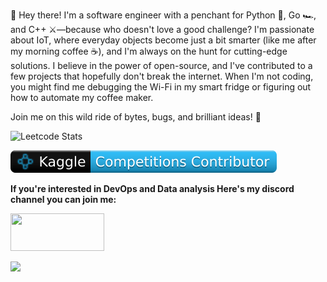 👋 Hey there! I'm a software engineer with a penchant for Python 🐍, Go 🏎️, and C++ ⚔️—because who doesn't love a good challenge? I'm passionate about IoT, where everyday objects become just a bit smarter (like me after my morning coffee ☕), and I'm always on the hunt for cutting-edge solutions. I believe in the power of open-source, and I've contributed to a few projects that hopefully don't break the internet. When I'm not coding, you might find me debugging the Wi-Fi in my smart fridge or figuring out how to automate my coffee maker.

Join me on this wild ride of bytes, bugs, and brilliant ideas! 🚀

![Leetcode Stats](https://leetcard.jacoblin.cool/goldenhand)

![Kaggle Stats](./kaggle-badges/CompetitionsRank/plastic-black.svg)

**If you're interested in DevOps and Data analysis Here's my discord channel you can join me:**

[<img src='https://img.shields.io/badge/Discord-%235865F2.svg?style=for-the-badge&logo=discord&logoColor=white' width='150' height='60'>](https://discord.com/invite/B4nm3ZsMeV)

[<img src='img/Untitled.svg' width='150'>](https://discord.com/invite/B4nm3ZsMeV)

<!---
goldenhand76/goldenhand76 is a ✨ special ✨ repository because its `README.md` (this file) appears on your GitHub profile.
You can click the Preview link to take a look at your changes.
--->

